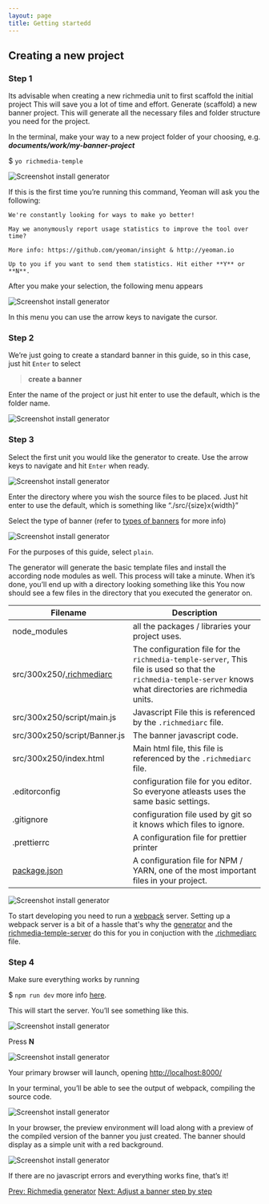 ```yaml
---
layout: page
title: Getting startedd
---
```

## Creating a new project

### Step 1

Its advisable when creating a new richmedia unit to first scaffold the initial project This will save you a lot of
time and effort. Generate (scaffold) a new banner project. This will generate all the necessary files and folder structure you need for
the project.

In the terminal, make your way to a new project folder of your choosing, e.g. _**documents/work/my-banner-project**_

$ `yo richmedia-temple`

![Screenshot install generator](./assets/img/Screenshot_install_richmedia_scaffold.png)

If this is the first time you’re running this command, Yeoman will ask you the following:

```
We're constantly looking for ways to make yo better!

May we anonymously report usage statistics to improve the tool over time?

More info: https://github.com/yeoman/insight & http://yeoman.io

Up to you if you want to send them statistics. Hit either **Y** or **N**.
```

After you make your selection, the following menu appears

![Screenshot install generator](./assets/img/Screenshot_richmedia-welcome.png)

In this menu you can use the arrow keys to navigate the cursor.

### Step 2

We’re just going to create a standard banner in this guide, so in this case, just hit `Enter` to select

>**create a banner**

Enter the name of the project or just hit enter to use the default, which is the folder name.

![Screenshot install generator](./assets/img/Screenshot_banner-name.png)

### Step 3

Select the first unit you would like the generator to create. Use the arrow keys to navigate and hit `Enter`
when ready.

![Screenshot install generator](./assets/img/Screenshot_select-unit-size.png)

Enter the directory where you wish the source files to be placed. Just hit enter to use the default, which is something 
like “./src/{size}x{width}”

Select the type of banner (refer to [types of banners](./banner-types.md) for more info)

![Screenshot install generator](./assets/img/Screenshot_banner-type.png)

For the purposes of this guide, select `plain`.

The generator will generate the basic template files and install the according node modules as well. This process will take 
a minute. When it’s done, you’ll end up with a directory looking something like this You now should see a few files in the 
directory that you executed the generator on.

| Filename                     | Description                                                                                                                                                |
|------------------------------|------------------------------------------------------------------------------------------------------------------------------------------------------------|
| node_modules                 | all the packages / libraries your project uses.                                                                                                            |
| src/300x250/[.richmediarc](./richmediarc.md)   | The configuration file for the `richmedia-temple-server`, This file is used so that the `richmedia-temple-server` knows what directories are richmedia units.  |
| src/300x250/script/main.js   | Javascript File this is referenced by the `.richmediarc` file.                                                                                               |
| src/300x250/script/Banner.js | The banner javascript code.                                                                                                                                |
| src/300x250/index.html       | Main html file, this file is referenced by the `.richmediarc` file.
| .editorconfig                | configuration file for you editor. So everyone atleasts uses the same basic settings.                                                                      |
| .gitignore                   | configuration file used by git so it knows which files to ignore.                                                                                          |
| .prettierrc                  | A configuration file for prettier printer
| [package.json](./package-json.md)                 | A configuration file for NPM / YARN, one of the most important files in your project.                                                                      |

![Screenshot install generator](./assets/img/Screenshot_project-structure.png)

To start developing you need to run a [webpack](https://webpack.js.org/) server. Setting up a webpack server is a bit of a 
hassle that's why the [generator](./generator.md) and the [richmedia-temple-server](./devserver.md) do this for you in conjuction 
with the [.richmediarc](./richmediarc.md) file.

### Step 4

Make sure everything works by running

$ `npm run dev` more info [here](./devserver.md).

This will start the server. You’ll see something like this.

![Screenshot install generator](./assets/img/Screenshot_run_dev_server.png)

Press **N**

![Screenshot install generator](./assets/img/Screenshot_localhost8000.png)

Your primary browser will launch, opening [http://localhost:8000/](http://localhost:8000/)

In your terminal, you’ll be able to see the output of webpack, compiling the source code.

![Screenshot install generator](./assets/img/Screenshot_webpack-compiling.png)

In your browser, the preview environment will load along with a preview of the compiled version of the banner you just 
created. The banner should display as a simple unit with a red background.

![Screenshot install generator](./assets/img/Screenshot_banner-browser.png)

If there are no javascript errors and everything works fine, that’s it!

[Prev: Richmedia generator](./generator.md)        [Next: Adjust a banner step by step](./generator.md)
